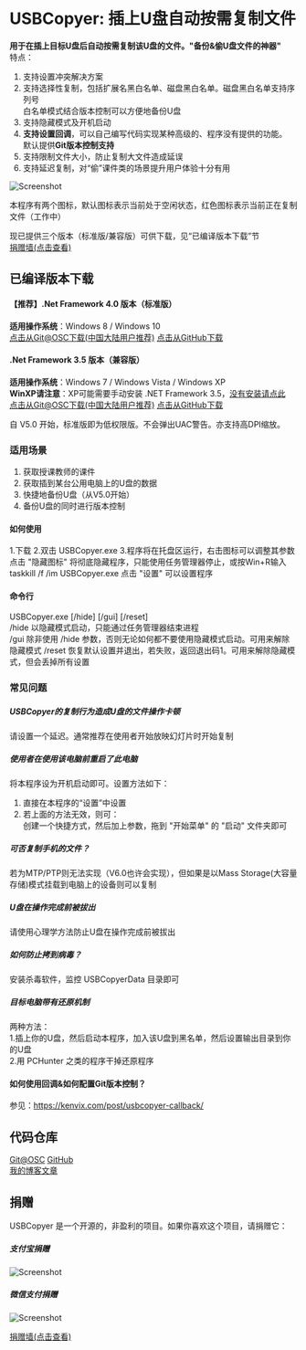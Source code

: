 # USBCopyer: 插上U盘自动按需复制文件   

**用于在插上目标U盘后自动按需复制该U盘的文件。"备份&偷U盘文件的神器"**            
特点：
1. 支持设置冲突解决方案
2. 支持选择性复制，包括扩展名黑白名单、磁盘黑白名单。磁盘黑白名单支持序列号   
白名单模式结合版本控制可以方便地备份U盘
3. 支持隐藏模式及开机启动
4. **支持设置回调**，可以自己编写代码实现某种高级的、程序没有提供的功能。    
默认提供**Git版本控制支持**
5. 支持限制文件大小，防止复制大文件造成延误
6. 支持延迟复制，对“偷”课件类的场景提升用户体验十分有用

![Screenshot](/git-resources/screenshot-new.jpg)

本程序有两个图标，默认图标表示当前处于空闲状态，红色图标表示当前正在复制文件（工作中）          
   
现已提供三个版本（标准版/兼容版）可供下载，见“已编译版本下载”节      
[捐赠墙(点击查看)](Donors.md)
## 已编译版本下载

#### 【推荐】.Net Framework 4.0 版本（标准版）        
**适用操作系统**：Windows 8 / Windows 10     
[点击从Git@OSC下载(中国大陆用户推荐)](https://git.oschina.net/kenvix/USBCopyer/raw/master/Release/USBCopyer.Release.exe)         [点击从GitHub下载](https://github.com/kenvix/USBCopyer/blob/master/Release/USBCopyer.Release.exe?raw=true)  

#### .Net Framework 3.5 版本（兼容版）     
**适用操作系统**：Windows 7 / Windows Vista / Windows XP     
**WinXP请注意**：XP可能需要手动安装 .NET Framework 3.5，[没有安装请点此](https://download.microsoft.com/download/7/0/3/703455ee-a747-4cc8-bd3e-98a615c3aedb/dotNetFx35setup.exe)    
[点击从Git@OSC下载(中国大陆用户推荐)](https://git.oschina.net/kenvix/USBCopyer/raw/master/Release/USBCopyer.Release.Net3.5.exe)         [点击从GitHub下载](https://github.com/kenvix/USBCopyer/blob/master/Release/USBCopyer.Release.Net3.5.exe?raw=true)   


自 V5.0 开始，标准版即为低权限版。不会弹出UAC警告。亦支持高DPI缩放。
### 适用场景

1. 获取授课教师的课件         
2. 获取插到某台公用电脑上的U盘的数据
3. 快捷地备份U盘（从V5.0开始）         
4. 备份U盘的同时进行版本控制

#### 如何使用

1.下载
2.双击 USBCopyer.exe
3.程序将在托盘区运行，右击图标可以调整其参数
  点击 "隐藏图标" 将彻底隐藏程序，只能使用任务管理器停止，或按Win+R输入taskkill /f /im USBCopyer.exe
  点击 "设置" 可以设置程序

#### 命令行
USBCopyer.exe [/hide] [/gui] [/reset]          
/hide  以隐藏模式启动，只能通过任务管理器结束进程    
/gui   除非使用 /hide 参数，否则无论如何都不要使用隐藏模式启动。可用来解除隐藏模式
/reset 恢复默认设置并退出，若失败，返回退出码1。可用来解除隐藏模式，但会丢掉所有设置

### 常见问题
##### USBCopyer的复制行为造成U盘的文件操作卡顿
请设置一个延迟。通常推荐在使用者开始放映幻灯片时开始复制

##### 使用者在使用该电脑前重启了此电脑
将本程序设为开机启动即可。设置方法如下：
1. 直接在本程序的“设置”中设置
2. 若上面的方法无效，则可：   
   创建一个快捷方式，然后加上参数，拖到 "开始菜单" 的 "启动" 文件夹即可

##### 可否复制手机的文件？
若为MTP/PTP则无法实现（V6.0也许会实现），但如果是以Mass Storage(大容量存储)模式挂载到电脑上的设备则可以复制

##### U盘在操作完成前被拔出
请使用心理学方法防止U盘在操作完成前被拔出

##### 如何防止拷到病毒？
安装杀毒软件，监控 USBCopyerData 目录即可

##### 目标电脑带有还原机制
两种方法：       
1.插上你的U盘，然后启动本程序，加入该U盘到黑名单，然后设置输出目录到你的U盘         
2.用 PCHunter 之类的程序干掉还原程序

#### 如何使用回调&如何配置Git版本控制？
参见：https://kenvix.com/post/usbcopyer-callback/

## 代码仓库
[Git@OSC](https://git.oschina.net/kenvix/USBCopyer) [GitHub](https://github.com/kenvix/USBCopyer)            
[我的博客文章](https://kenvix.com/?p=86)

## 捐赠
USBCopyer 是一个开源的，非盈利的项目。如果你喜欢这个项目，请捐赠它：
##### 支付宝捐赠

![Screenshot](/git-resources/alipay-pay.jpg)

##### 微信支付捐赠
![Screenshot](/git-resources/weixin-pay.jpg)     
    
[捐赠墙(点击查看)](/Donors.md)